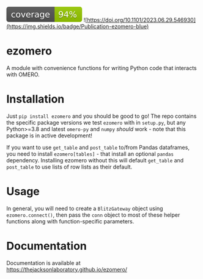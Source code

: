 ![](https://raw.githubusercontent.com/TheJacksonLaboratory/ezomero/main/coverage.svg) ![https://doi.org/10.1101/2023.06.29.546930](https://img.shields.io/badge/Publication-ezomero-blue)

# ezomero
A module with convenience functions for writing Python code that interacts with OMERO.


# Installation

Just `pip install ezomero` and you should be good to go! The repo contains the specific package versions we test `ezomero` with in `setup.py`, but any Python>=3.8 and latest `omero-py` and `numpy` _should_ work -  note that this package is in active development!

If you want to use `get_table` and `post_table` to/from Pandas dataframes, you need to install `ezomero[tables]` - that install an optional `pandas` dependency. Installing ezomero without this will default `get_table` and `post_table` to use lists of row lists as their default.

# Usage

In general, you will need to create a `BlitzGateway` object using `ezomero.connect()`, then pass the `conn` object to most of these helper functions along with function-specific parameters.


# Documentation

Documentation is available at https://thejacksonlaboratory.github.io/ezomero/

